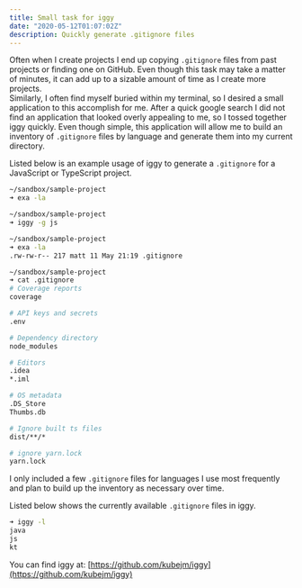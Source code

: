 ```yaml
---
title: Small task for iggy 
date: "2020-05-12T01:07:02Z"
description: Quickly generate .gitignore files
---
```


Often when I create projects I end up copying `.gitignore` files from past 
projects or finding one on GitHub.  Even though this task may take a matter of 
minutes, it can add up to a sizable amount of time as I create more projects.  
Similarly, I often find myself buried within my terminal, so I desired a small 
application to this accomplish for me.  After a quick google search I did not 
find an application that looked overly appealing to me, so I tossed together 
iggy quickly.  Even though simple, this application will allow me to build an 
inventory of `.gitignore` files by language and generate them into my current 
directory.

Listed below is an example usage of iggy to generate a `.gitignore` for a 
JavaScript or TypeScript project.

```bash
~/sandbox/sample-project
➜ exa -la

~/sandbox/sample-project
➜ iggy -g js

~/sandbox/sample-project
➜ exa -la
.rw-rw-r-- 217 matt 11 May 21:19 .gitignore

~/sandbox/sample-project
➜ cat .gitignore
# Coverage reports
coverage

# API keys and secrets
.env

# Dependency directory
node_modules

# Editors
.idea
*.iml

# OS metadata
.DS_Store
Thumbs.db

# Ignore built ts files
dist/**/*

# ignore yarn.lock
yarn.lock
```

I only included a few `.gitignore` files for languages I use most frequently 
and plan to build up the inventory as necessary over time.

Listed below shows the currently available `.gitignore` files in iggy.

```bash
➜ iggy -l
java
js
kt
```

You can find iggy at: [https://github.com/kubejm/iggy](https://github.com/kubejm/iggy)

